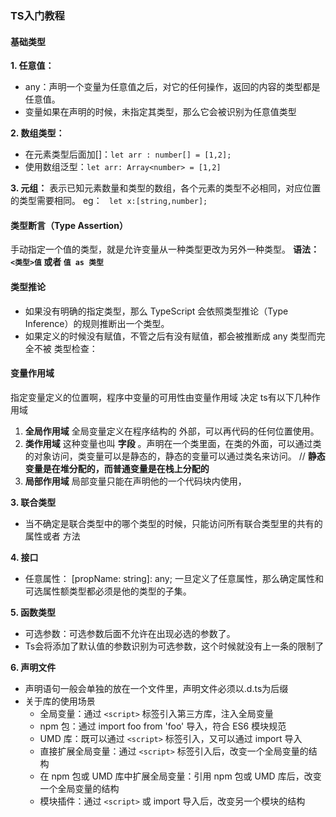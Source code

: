 ### TS入门教程

#### 基础类型
**1. 任意值：**
- any：声明一个变量为任意值之后，对它的任何操作，返回的内容的类型都是任意值。
- 变量如果在声明的时候，未指定其类型，那么它会被识别为任意值类型

**2. 数组类型：**
- 在元素类型后面加[]：`let arr : number[] = [1,2];`
- 使用数组泛型：`let arr: Array<number> = [1,2]`

**3. 元组：**
 表示已知元素数量和类型的数组，各个元素的类型不必相同，对应位置的类型需要相同。
 eg： ` let x:[string,number];`

#### 类型断言（Type Assertion）
手动指定一个值的类型，就是允许变量从一种类型更改为另外一种类型。
**语法： `<类型>值`    或者  `值 as 类型`** 

####  类型推论
- 如果没有明确的指定类型，那么 TypeScript 会依照类型推论（Type 				Inference）的规则推断出一个类型。
- 如果定义的时候没有赋值，不管之后有没有赋值，都会被推断成 any 类型而完全不被	类型检查：

#### 变量作用域
指定变量定义的位置啊，程序中变量的可用性由变量作用域 决定
ts有以下几种作用域
1. **全局作用域**   全局变量定义在程序结构的 外部，可以再代码的任何位置使用。
2. **类作用域**  这种变量也叫 **字段** 。声明在一个类里面，在类的外面，可以通过类的对象访问，类变量可以是静态的，静态的变量可以通过类名来访问。  //  **静态变量是在堆分配的，而普通变量是在栈上分配的**
3. **局部作用域**  局部变量只能在声明他的一个代码块内使用，

**3. 联合类型**
- 当不确定是联合类型中的哪个类型的时候，只能访问所有联合类型里的共有的属性或者	   方法
	
 **4.  接口**
 - 任意属性： [propName: string]: any;   一旦定义了任意属性，那么确定属性和可选属性额类型都必须是他的类型的子集。

 **5. 函数类型**
 - 可选参数：可选参数后面不允许在出现必选的参数了。
 - Ts会将添加了默认值的参数识别为可选参数，这个时候就没有上一条的限制了

 **6. 声明文件**
 - 声明语句一般会单独的放在一个文件里，声明文件必须以.d.ts为后缀
 - 关于库的使用场景
    - 全局变量：通过 `<script>` 标签引入第三方库，注入全局变量
    - npm 包：通过 import foo from 'foo' 导入，符合 ES6 模块规范
    - UMD 库：既可以通过 `<script>` 标签引入，又可以通过 import 导入
    - 直接扩展全局变量：通过 `<script>` 标签引入后，改变一个全局变量的结构
    - 在 npm 包或 UMD 库中扩展全局变量：引用 npm 包或 UMD 库后，改变一个全局变量的结构
    - 模块插件：通过 `<script>` 或 import 导入后，改变另一个模块的结构
 










